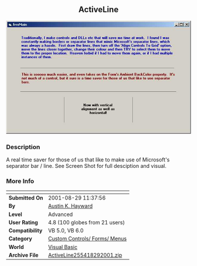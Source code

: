 ﻿<div align="center">

## ActiveLine

<img src="PIC20018291144281134.jpg">
</div>

### Description

A real time saver for those of us that like to make use of Microsoft's separator bar / line. See Screen Shot for full desciption and visual.
 
### More Info
 


<span>             |<span>
---                |---
**Submitted On**   |2001-08-29 11:37:56
**By**             |[Austin K\. Hayward](https://github.com/Planet-Source-Code/PSCIndex/blob/master/ByAuthor/austin-k-hayward.md)
**Level**          |Advanced
**User Rating**    |4.8 (100 globes from 21 users)
**Compatibility**  |VB 5\.0, VB 6\.0
**Category**       |[Custom Controls/ Forms/  Menus](https://github.com/Planet-Source-Code/PSCIndex/blob/master/ByCategory/custom-controls-forms-menus__1-4.md)
**World**          |[Visual Basic](https://github.com/Planet-Source-Code/PSCIndex/blob/master/ByWorld/visual-basic.md)
**Archive File**   |[ActiveLine255418292001\.zip](https://github.com/Planet-Source-Code/austin-k-hayward-activeline__1-26775/archive/master.zip)









